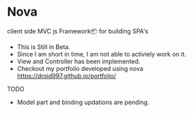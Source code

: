 # Nova
 client side MVC js Framework📦  for building SPA's
  - This is Still in Beta.
  - Since I am short in time, I am not able to activiely work on it.
  - View and Controller has been implemented.
  - Checkout my portfolio developed using nova https://droid997.github.io/portfolio/

TODO 
- Model part and binding updations are pending. 

